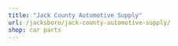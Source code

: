 ```yaml
---
title: "Jack County Automotive Supply"
url: /jacksboro/jack-county-automotive-supply/
shop: car parts
---
```

